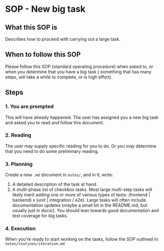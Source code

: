# SOP - New big task
## What this SOP is
Describes how to proceed with carrying out a large task.

## When to follow this SOP
Please follow this SOP (standard operating procedure) when asked to, or when you determine that you have a big task (
something that has many steps, will take a while to complete, or is high effort).

## Steps
### 1. You are prompted
This will have already happened. The user has assigned you a new big task and asked you to read and follow this document.

### 2. Reading
The user may supply specific reading for you to do. Or you may determine that you need to do some preliminary reading.

### 3. Planning
Create a new `.md` document in `notes/`, and in it, write:
1. A detailed description of the task at hand.
2. A multi-phase list of checkbox tasks. Most large multi-step tasks will likely merit adding one or more of various 
types of tests: (frontend | backend) x (unit | integration / e2e). Large tasks will often include documentation updates 
(maybe a small bit in the README.md, but usually just in docs/). You should lean towards good documentation and test 
coverage for big tasks. 

### 4. Execution
When you're ready to start working on the tasks, follow the SOP outlined in: `notes/routines/iteration.md`
